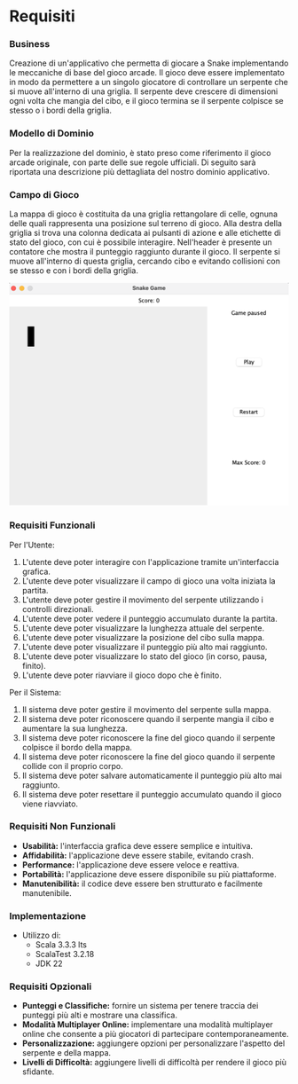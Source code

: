 # Requisiti

### Business

Creazione di un'applicativo che permetta di giocare a Snake implementando le meccaniche di base del gioco arcade. Il gioco deve essere implementato in modo da permettere a un singolo giocatore di controllare un serpente che si muove all'interno di una griglia. Il serpente deve crescere di dimensioni ogni volta che mangia del cibo, e il gioco termina se il serpente colpisce se stesso o i bordi della griglia.

### Modello di Dominio

Per la realizzazione del dominio, è stato preso come riferimento il gioco arcade originale, con parte delle sue regole ufficiali. Di seguito sarà riportata una descrizione più dettagliata del nostro dominio applicativo.

### Campo di Gioco

La mappa di gioco è costituita da una griglia rettangolare di celle, ognuna delle quali rappresenta una posizione sul terreno di gioco. Alla destra della griglia si trova una colonna dedicata ai pulsanti di azione e alle etichette di stato del gioco, con cui è possibile interagire. Nell'header è presente un contatore che mostra il punteggio raggiunto durante il gioco. Il serpente si muove all'interno di questa griglia, cercando cibo e evitando collisioni con se stesso e con i bordi della griglia.

![Campo di Gioco](img/campodagioco.png)

### Requisiti Funzionali

Per l'Utente:
1. L'utente deve poter interagire con l'applicazione tramite un'interfaccia grafica.
2. L'utente deve poter visualizzare il campo di gioco una volta iniziata la partita.
3. L'utente deve poter gestire il movimento del serpente utilizzando i controlli direzionali.
4. L'utente deve poter vedere il punteggio accumulato durante la partita.
5. L'utente deve poter visualizzare la lunghezza attuale del serpente.
6. L'utente deve poter visualizzare la posizione del cibo sulla mappa.
7. L'utente deve poter visualizzare il punteggio più alto mai raggiunto.
8. L'utente deve poter visualizzare lo stato del gioco (in corso, pausa, finito).
9. L'utente deve poter riavviare il gioco dopo che è finito.

Per il Sistema:
1. Il sistema deve poter gestire il movimento del serpente sulla mappa.
2. Il sistema deve poter riconoscere quando il serpente mangia il cibo e aumentare la sua lunghezza.
3. Il sistema deve poter riconoscere la fine del gioco quando il serpente colpisce il bordo della mappa.
4. Il sistema deve poter riconoscere la fine del gioco quando il serpente collide con il proprio corpo.
5. Il sistema deve poter salvare automaticamente il punteggio più alto mai raggiunto.
6. Il sistema deve poter resettare il punteggio accumulato quando il gioco viene riavviato.

### Requisiti Non Funzionali
- **Usabilità:** l'interfaccia grafica deve essere semplice e intuitiva.
- **Affidabilità:** l'applicazione deve essere stabile, evitando crash.
- **Performance:** l'applicazione deve essere veloce e reattiva.
- **Portabilità:** l'applicazione deve essere disponibile su più piattaforme.
- **Manutenibilità:** il codice deve essere ben strutturato e facilmente manutenibile.

### Implementazione
- Utilizzo di:
    - Scala 3.3.3 lts 
    - ScalaTest 3.2.18
    - JDK 22

### Requisiti Opzionali
- **Punteggi e Classifiche:** fornire un sistema per tenere traccia dei punteggi più alti e mostrare una classifica.
- **Modalità Multiplayer Online:** implementare una modalità multiplayer online che consente a più giocatori di partecipare contemporaneamente.
- **Personalizzazione:** aggiungere opzioni per personalizzare l'aspetto del serpente e della mappa.
- **Livelli di Difficoltà:** aggiungere livelli di difficoltà per rendere il gioco più sfidante.

